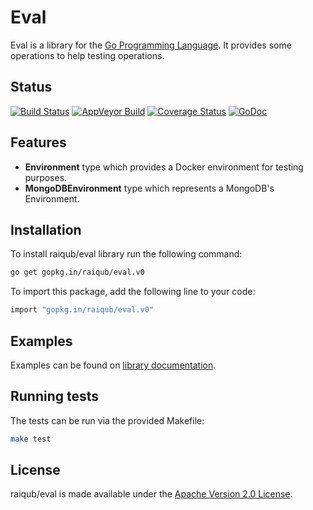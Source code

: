 # Eval

Eval is a library for the [Go Programming Language][go]. It provides some
operations to help testing operations.

## Status

[![Build Status](https://img.shields.io/travis/raiqub/eval/master.svg?style=flat&label=linux%20build)](https://travis-ci.org/raiqub/eval)
[![AppVeyor Build](https://img.shields.io/appveyor/ci/skarllot/eval/master.svg?style=flat&label=windows%20build)](https://ci.appveyor.com/project/skarllot/eval)
[![Coverage Status](https://coveralls.io/repos/raiqub/eval/badge.svg?branch=master&service=github)](https://coveralls.io/github/raiqub/eval?branch=master)
[![GoDoc](https://godoc.org/github.com/raiqub/eval?status.svg)](http://godoc.org/github.com/raiqub/eval)

## Features

 * **Environment** type which provides a Docker environment for testing purposes.
 * **MongoDBEnvironment** type which represents a MongoDB's Environment.

## Installation

To install raiqub/eval library run the following command:

```bash
go get gopkg.in/raiqub/eval.v0
```

To import this package, add the following line to your code:

```bash
import "gopkg.in/raiqub/eval.v0"
```

## Examples

Examples can be found on [library documentation][doc].

## Running tests

The tests can be run via the provided Makefile:

```bash
make test
```

## License

raiqub/eval is made available under the [Apache Version 2.0 License][license].


[go]: http://golang.org/
[doc]: http://godoc.org/github.com/raiqub/eval
[license]: http://www.apache.org/licenses/LICENSE-2.0
